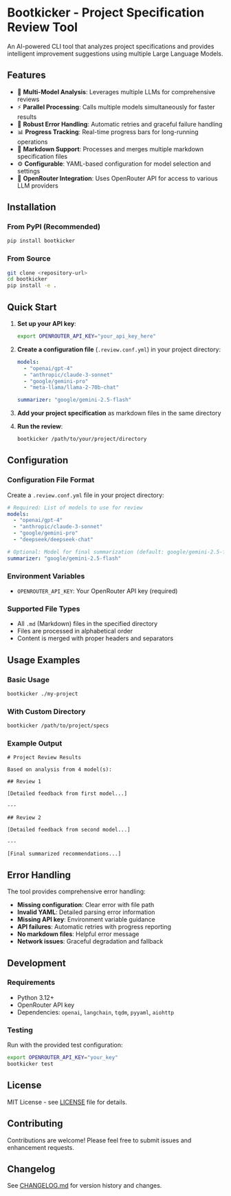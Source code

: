 # Bootkicker - Project Specification Review Tool

An AI-powered CLI tool that analyzes project specifications and provides intelligent improvement suggestions using multiple Large Language Models.

## Features

- 🤖 **Multi-Model Analysis**: Leverages multiple LLMs for comprehensive reviews
- ⚡ **Parallel Processing**: Calls multiple models simultaneously for faster results
- 🔄 **Robust Error Handling**: Automatic retries and graceful failure handling
- 📊 **Progress Tracking**: Real-time progress bars for long-running operations
- 📝 **Markdown Support**: Processes and merges multiple markdown specification files
- ⚙️ **Configurable**: YAML-based configuration for model selection and settings
- 🔑 **OpenRouter Integration**: Uses OpenRouter API for access to various LLM providers

## Installation

### From PyPI (Recommended)

```bash
pip install bootkicker
```

### From Source

```bash
git clone <repository-url>
cd bootkicker
pip install -e .
```

## Quick Start

1. **Set up your API key**:
   ```bash
   export OPENROUTER_API_KEY="your_api_key_here"
   ```

2. **Create a configuration file** (`.review.conf.yml`) in your project directory:
   ```yaml
   models:
     - "openai/gpt-4"
     - "anthropic/claude-3-sonnet"
     - "google/gemini-pro"
     - "meta-llama/llama-2-70b-chat"
   
   summarizer: "google/gemini-2.5-flash"
   ```

3. **Add your project specification** as markdown files in the same directory

4. **Run the review**:
   ```bash
   bootkicker /path/to/your/project/directory
   ```

## Configuration

### Configuration File Format

Create a `.review.conf.yml` file in your project directory:

```yaml
# Required: List of models to use for review
models:
  - "openai/gpt-4"
  - "anthropic/claude-3-sonnet"
  - "google/gemini-pro"
  - "deepseek/deepseek-chat"

# Optional: Model for final summarization (default: google/gemini-2.5-flash)
summarizer: "google/gemini-2.5-flash"
```

### Environment Variables

- `OPENROUTER_API_KEY`: Your OpenRouter API key (required)

### Supported File Types

- All `.md` (Markdown) files in the specified directory
- Files are processed in alphabetical order
- Content is merged with proper headers and separators

## Usage Examples

### Basic Usage
```bash
bootkicker ./my-project
```

### With Custom Directory
```bash
bootkicker /path/to/project/specs
```

### Example Output
```
# Project Review Results

Based on analysis from 4 model(s):

## Review 1

[Detailed feedback from first model...]

---

## Review 2

[Detailed feedback from second model...]

---

[Final summarized recommendations...]
```

## Error Handling

The tool provides comprehensive error handling:

- **Missing configuration**: Clear error with file path
- **Invalid YAML**: Detailed parsing error information
- **Missing API key**: Environment variable guidance
- **API failures**: Automatic retries with progress reporting
- **No markdown files**: Helpful error message
- **Network issues**: Graceful degradation and fallback

## Development

### Requirements

- Python 3.12+
- OpenRouter API key
- Dependencies: `openai`, `langchain`, `tqdm`, `pyyaml`, `aiohttp`

### Testing

Run with the provided test configuration:

```bash
export OPENROUTER_API_KEY="your_key"
bootkicker test
```

## License

MIT License - see [LICENSE](LICENSE) file for details.

## Contributing

Contributions are welcome! Please feel free to submit issues and enhancement requests.

## Changelog

See [CHANGELOG.md](CHANGELOG.md) for version history and changes.
